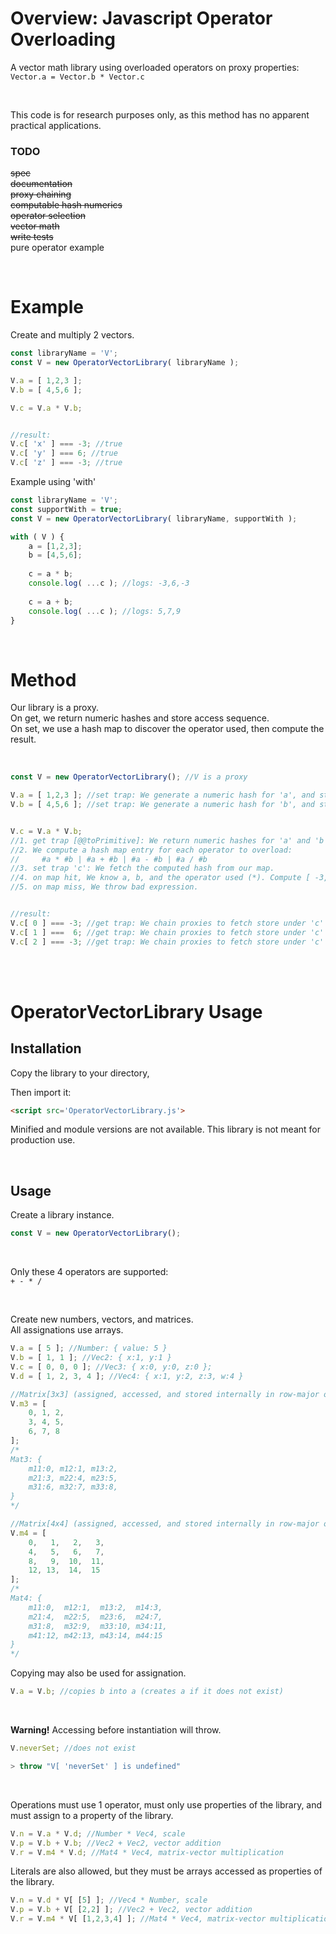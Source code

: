 # Overview: Javascript Operator Overloading

A vector math library using overloaded operators on proxy properties: ```Vector.a = Vector.b * Vector.c```

<br />

This code is for research purposes only, as this method has no apparent practical applications.

### TODO

~~spec~~  
~~documentation~~  
~~proxy chaining~~  
~~computable hash numerics~~  
~~operator selection~~  
~~vector math~~  
~~write tests~~  
pure operator example

<br />

# Example

Create and multiply 2 vectors.
```JavaScript
const libraryName = 'V';
const V = new OperatorVectorLibrary( libraryName );

V.a = [ 1,2,3 ];
V.b = [ 4,5,6 ];

V.c = V.a * V.b;


//result:
V.c[ 'x' ] === -3; //true
V.c[ 'y' ] === 6; //true
V.c[ 'z' ] === -3; //true

```

Example using 'with'

```JavaScript
const libraryName = 'V';
const supportWith = true;
const V = new OperatorVectorLibrary( libraryName, supportWith );

with ( V ) {
    a = [1,2,3];
    b = [4,5,6];
    
    c = a * b;
    console.log( ...c ); //logs: -3,6,-3
    
    c = a + b;
    console.log( ...c ); //logs: 5,7,9
}
```
<br />

# Method

Our library is a proxy.  
On get, we return numeric hashes and store access sequence.  
On set, we use a hash map to discover the operator used, then compute the result.


<br />

```JavaScript
const V = new OperatorVectorLibrary(); //V is a proxy

V.a = [ 1,2,3 ]; //set trap: We generate a numeric hash for 'a', and store [1,2,3]
V.b = [ 4,5,6 ]; //set trap: We generate a numeric hash for 'b', and store [4,5,6]


V.c = V.a * V.b;
//1. get trap [@@toPrimitive]: We return numeric hashes for 'a' and 'b' and store access chain: [ a, b ]
//2. We compute a hash map entry for each operator to overload:
//     #a * #b | #a + #b | #a - #b | #a / #b
//3. set trap 'c': We fetch the computed hash from our map.
//4. on map hit, We know a, b, and the operator used (*). Compute [ -3, 6, -3 ] and store under 'c'
//5. on map miss, We throw bad expression.


//result:
V.c[ 0 ] === -3; //get trap: We chain proxies to fetch store under 'c'
V.c[ 1 ] ===  6; //get trap: We chain proxies to fetch store under 'c'
V.c[ 2 ] === -3; //get trap: We chain proxies to fetch store under 'c'
```

<br />

<br />

# OperatorVectorLibrary Usage

## Installation

Copy the library to your directory,

Then import it:
```html
<script src='OperatorVectorLibrary.js'>
```

Minified and module versions are not available. This library is not meant for production use.

<br />

## Usage

Create a library instance.

```JavaScript
const V = new OperatorVectorLibrary();
```

<br />

Only these 4 operators are supported:  
``` + - * / ```

<br />

Create new numbers, vectors, and matrices.  
All assignations use arrays.

```JavaScript
V.a = [ 5 ]; //Number: { value: 5 }
V.b = [ 1, 1 ]; //Vec2: { x:1, y:1 }
V.c = [ 0, 0, 0 ]; //Vec3: { x:0, y:0, z:0 };
V.d = [ 1, 2, 3, 4 ]; //Vec4: { x:1, y:2, z:3, w:4 }

//Matrix[3x3] (assigned, accessed, and stored internally in row-major order)
V.m3 = [
    0, 1, 2,
    3, 4, 5,
    6, 7, 8
];
/* 
Mat3: {
    m11:0, m12:1, m13:2,
    m21:3, m22:4, m23:5,
    m31:6, m32:7, m33:8,
}
*/

//Matrix[4x4] (assigned, accessed, and stored internally in row-major order)
V.m4 = [
    0,   1,   2,   3,
    4,   5,   6,   7,
    8,   9,  10,  11,
    12, 13,  14,  15
];
/* 
Mat4: {
    m11:0,  m12:1,  m13:2,  m14:3,
    m21:4,  m22:5,  m23:6,  m24:7,
    m31:8,  m32:9,  m33:10, m34:11,
    m41:12, m42:13, m43:14, m44:15
}
*/
```
Copying may also be used for assignation.
```JavaScript
V.a = V.b; //copies b into a (creates a if it does not exist)
```

<br />

**Warning!** Accessing before instantiation will throw.
```JavaScript
V.neverSet; //does not exist

> throw "V[ 'neverSet' ] is undefined"
```

<br />

Operations must use 1 operator, must only use properties of the library, and must assign to a property of the library.
```JavaScript
V.n = V.a * V.d; //Number * Vec4, scale
V.p = V.b + V.b; //Vec2 + Vec2, vector addition
V.r = V.m4 * V.d; //Mat4 * Vec4, matrix-vector multiplication
```

Literals are also allowed, but they must be arrays accessed as properties of the library.
```JavaScript
V.n = V.d * V[ [5] ]; //Vec4 * Number, scale
V.p = V.b + V[ [2,2] ]; //Vec2 + Vec2, vector addition
V.r = V.m4 * V[ [1,2,3,4] ]; //Mat4 * Vec4, matrix-vector multiplication
```
